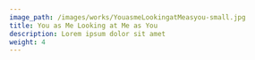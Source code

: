 ```yaml
---
image_path: /images/works/YouasmeLookingatMeasyou-small.jpg
title: You as Me Looking at Me as You
description: Lorem ipsum dolor sit amet
weight: 4
---
```

